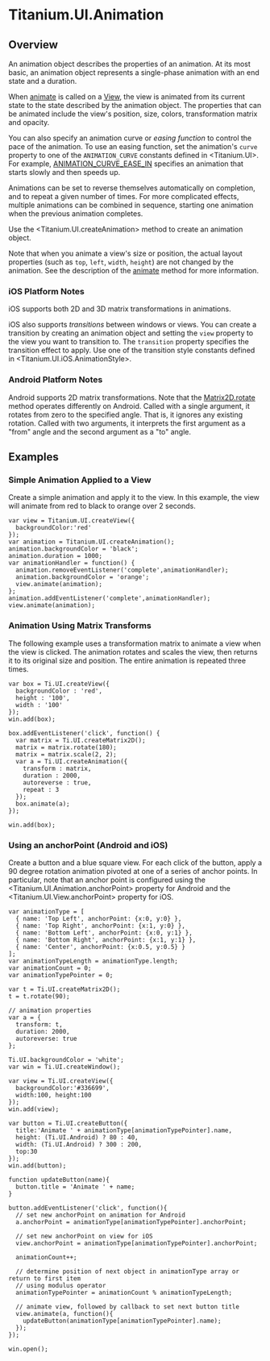 # Titanium.UI.Animation

<ProxySummary/>

## Overview

An animation object describes the properties of an animation. At its most basic, an animation
object represents a single-phase animation with an end state and a duration.

When [animate](Titanium.UI.View.animate) is called on a [View](Titanium.UI.View), the view is
animated from its current state to the state described by the animation object. The properties
that can be animated include the view's position, size, colors, transformation matrix and opacity.

You can also specify an animation curve or *easing function* to control the pace of the
animation. To use an easing function, set the animation's `curve` property to one of the
`ANIMATION_CURVE` constants defined in <Titanium.UI>. For example,
[ANIMATION_CURVE_EASE_IN](Titanium.UI.ANIMATION_CURVE_EASE_IN) specifies an animation that
starts slowly and then speeds up.

Animations can be set to reverse themselves automatically on completion, and to repeat a given
number of times. For more complicated effects, multiple animations can be combined in sequence,
starting one animation when the previous animation completes.

Use the <Titanium.UI.createAnimation> method to create an animation object.

Note that when you animate a view's size or position, the actual layout properties (such as
`top`, `left`, `width`, `height`) are not changed by the animation. See the description of the
[animate](Titanium.UI.View.animate) method for more information.

### iOS Platform Notes

iOS supports both 2D and 3D matrix transformations in animations.

iOS also supports *transitions* between windows or views. You can create a transition
by creating an animation object and setting the `view` property to the view you want to
transition to. The `transition` property specifies the transition effect to apply. Use one of
the transition style constants defined in <Titanium.UI.iOS.AnimationStyle>.

### Android Platform Notes

Android supports 2D matrix transformations. Note that the
[Matrix2D.rotate](Titanium.UI.Matrix2D.rotate) method operates differently on Android. Called
with a single argument, it rotates from zero to the specified angle. That is, it ignores any
existing rotation. Called with two arguments, it interprets the first argument as a "from"
angle and the second argument as a "to" angle.

## Examples

### Simple Animation Applied to a View

Create a simple animation and apply it to the view.  In this example, the view will animate
from red to black to orange over 2 seconds.

    var view = Titanium.UI.createView({
      backgroundColor:'red'
    });
    var animation = Titanium.UI.createAnimation();
    animation.backgroundColor = 'black';
    animation.duration = 1000;
    var animationHandler = function() {
      animation.removeEventListener('complete',animationHandler);
      animation.backgroundColor = 'orange';
      view.animate(animation);
    };
    animation.addEventListener('complete',animationHandler);
    view.animate(animation);

### Animation Using Matrix Transforms

The following example uses a transformation matrix to animate
a view when the view is clicked. The animation rotates and scales
the view, then returns it to its original size and position. The
entire animation is repeated three times.

    var box = Ti.UI.createView({
      backgroundColor : 'red',
      height : '100',
      width : '100'
    });
    win.add(box);

    box.addEventListener('click', function() {
      var matrix = Ti.UI.createMatrix2D();
      matrix = matrix.rotate(180);
      matrix = matrix.scale(2, 2);
      var a = Ti.UI.createAnimation({
        transform : matrix,
        duration : 2000,
        autoreverse : true,
        repeat : 3
      });
      box.animate(a);
    });
    
    win.add(box);

### Using an anchorPoint (Android and iOS)

Create a button and a blue square view. For each click of the button, apply a 90 degree
rotation animation pivoted at one of a series of anchor points. In particular, note that
an anchor point is configured using the <Titanium.UI.Animation.anchorPoint> property for
Android and the <Titanium.UI.View.anchorPoint> property for iOS.

    var animationType = [
      { name: 'Top Left', anchorPoint: {x:0, y:0} },
      { name: 'Top Right', anchorPoint: {x:1, y:0} },
      { name: 'Bottom Left', anchorPoint: {x:0, y:1} },
      { name: 'Bottom Right', anchorPoint: {x:1, y:1} },
      { name: 'Center', anchorPoint: {x:0.5, y:0.5} }
    ];
    var animationTypeLength = animationType.length;
    var animationCount = 0;
    var animationTypePointer = 0;

    var t = Ti.UI.createMatrix2D();
    t = t.rotate(90);

    // animation properties
    var a = {
      transform: t,
      duration: 2000,
      autoreverse: true
    };

    Ti.UI.backgroundColor = 'white';
    var win = Ti.UI.createWindow();

    var view = Ti.UI.createView({
      backgroundColor:'#336699',
      width:100, height:100
    });
    win.add(view);

    var button = Ti.UI.createButton({
      title:'Animate ' + animationType[animationTypePointer].name,
      height: (Ti.UI.Android) ? 80 : 40,
      width: (Ti.UI.Android) ? 300 : 200,
      top:30
    });
    win.add(button);

    function updateButton(name){
      button.title = 'Animate ' + name;
    }

    button.addEventListener('click', function(){
      // set new anchorPoint on animation for Android
      a.anchorPoint = animationType[animationTypePointer].anchorPoint;

      // set new anchorPoint on view for iOS
      view.anchorPoint = animationType[animationTypePointer].anchorPoint;

      animationCount++;

      // determine position of next object in animationType array or return to first item
      // using modulus operator
      animationTypePointer = animationCount % animationTypeLength;

      // animate view, followed by callback to set next button title
      view.animate(a, function(){
        updateButton(animationType[animationTypePointer].name);
      });
    });

    win.open();

<ApiDocs/>
